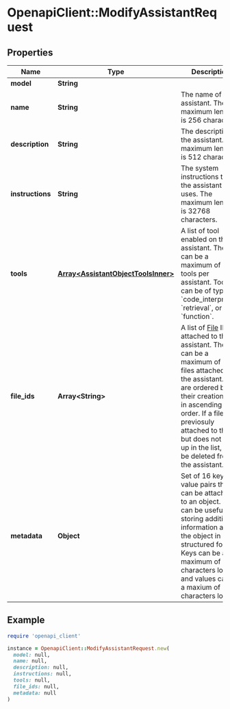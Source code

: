 # OpenapiClient::ModifyAssistantRequest

## Properties

| Name | Type | Description | Notes |
| ---- | ---- | ----------- | ----- |
| **model** | **String** |  | [optional] |
| **name** | **String** | The name of the assistant. The maximum length is 256 characters.  | [optional] |
| **description** | **String** | The description of the assistant. The maximum length is 512 characters.  | [optional] |
| **instructions** | **String** | The system instructions that the assistant uses. The maximum length is 32768 characters.  | [optional] |
| **tools** | [**Array&lt;AssistantObjectToolsInner&gt;**](AssistantObjectToolsInner.md) | A list of tool enabled on the assistant. There can be a maximum of 128 tools per assistant. Tools can be of types &#x60;code_interpreter&#x60;, &#x60;retrieval&#x60;, or &#x60;function&#x60;.  | [optional] |
| **file_ids** | **Array&lt;String&gt;** | A list of [File](/docs/api-reference/files) IDs attached to this assistant. There can be a maximum of 20 files attached to the assistant. Files are ordered by their creation date in ascending order. If a file was previosuly attached to the list but does not show up in the list, it will be deleted from the assistant.  | [optional] |
| **metadata** | **Object** | Set of 16 key-value pairs that can be attached to an object. This can be useful for storing additional information about the object in a structured format. Keys can be a maximum of 64 characters long and values can be a maxium of 512 characters long.  | [optional] |

## Example

```ruby
require 'openapi_client'

instance = OpenapiClient::ModifyAssistantRequest.new(
  model: null,
  name: null,
  description: null,
  instructions: null,
  tools: null,
  file_ids: null,
  metadata: null
)
```

